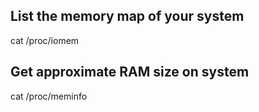 
## List the memory map of your system
cat /proc/iomem

## Get approximate RAM size on system
cat /proc/meminfo
